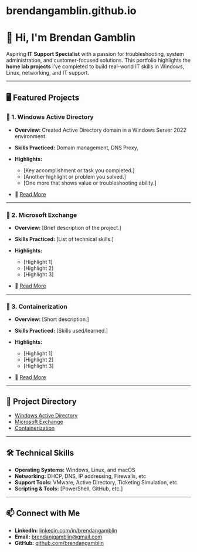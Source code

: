 # brendangamblin.github.io
# 👋 Hi, I'm **Brendan Gamblin**

Aspiring **IT Support Specialist** with a passion for troubleshooting, system administration, and customer-focused solutions.
This portfolio highlights the **home lab projects** I’ve completed to build real-world IT skills in Windows, Linux, networking, and IT support.

---

## 🖥️ Featured Projects

### 🔹 1. Windows Active Directory

* **Overview:** Created Active Directory domain in a Windows Server 2022 environment.
* **Skills Practiced:** Domain management, DNS Proxy,
* **Highlights:**

  * \[Key accomplishment or task you completed.]
  * \[Another highlight or problem you solved.]
  * \[One more that shows value or troubleshooting ability.]
* 📄 [Read More]([Windows-Active-Directory]/README.md)

---

### 🔹 2. Microsoft Exchange

* **Overview:** \[Brief description of the project.]
* **Skills Practiced:** \[List of technical skills.]
* **Highlights:**

  * \[Highlight 1]
  * \[Highlight 2]
  * \[Highlight 3]
* 📄 [Read More](./[Microsoft-Exchange]/README.md)

---

### 🔹 3. Containerization

* **Overview:** \[Short description.]
* **Skills Practiced:** \[Skills used/learned.]
* **Highlights:**

  * \[Highlight 1]
  * \[Highlight 2]
  * \[Highlight 3]
* 📄 [Read More](./[Containerization]/README.md)

---

## 📂 Project Directory

* [Windows Active Directory](./[Windows-Active-Directory]/README.md)
* [Microsoft Exchange](./[Microsoft-Exchange]/README.md)
* [Containerization](Containerization]/README.md)

---

## 🛠️ Technical Skills

* **Operating Systems:** Windows, Linux, and macOS
* **Networking:** DHCP, DNS, IP addressing, Firewalls, etc
* **Support Tools:** VMware, Active Directory, Ticketing Simulation, etc.
* **Scripting & Tools:** \[PowerShell, GitHub, etc.]

---

## 📫 Connect with Me

* **LinkedIn:** [linkedin.com/in/brendangamblin](https://www.linkedin.com/in/brendangamblin/)
* **Email:** brendanjgamblin@gmail.com
* **GitHub:** [github.com/brendangamblin](https://github.com/brendangamblin)
